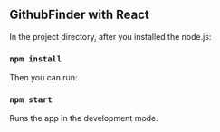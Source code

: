 ## GithubFinder with React
In the project directory, after you installed the node.js:

### `npm install`

Then you can run:

### `npm start`

Runs the app in the development mode.
